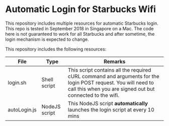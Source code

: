# Automatic Login for Starbucks Wifi

This repository includes multiple resources for automatic Starbucks login. This repo is tested in September 2018 in Singapore on a Mac. The code here is not guaranteed to work for all Starbucks and after sometime, the login mechanism is expected to change. 

This repository includes the following resources:

| File | Type | Remarks |
| ---- | ---- | ------- |
| login.sh | Shell script | This script contains all the required cURL command and arguments for the login POST request. You will need to call this when you are signed out but connected to the wifi. |
| autoLogin.js | NodeJS script | This NodeJS script **automatically** launches the login script at every 10 mins |